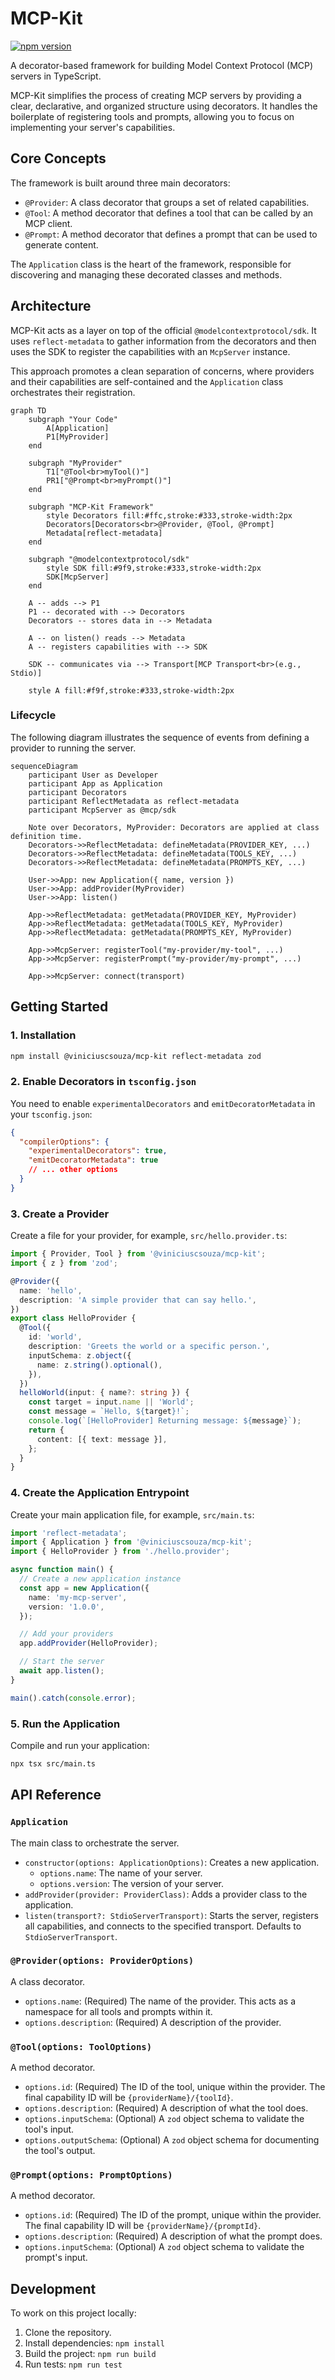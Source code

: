 # MCP-Kit

[![npm version](https://badge.fury.io/js/%40viniciuscsouza%2Fmcp-kit.svg)](https://badge.fury.io/js/%40viniciuscsouza%2Fmcp-kit)

A decorator-based framework for building Model Context Protocol (MCP) servers in TypeScript.

MCP-Kit simplifies the process of creating MCP servers by providing a clear, declarative, and organized structure using decorators. It handles the boilerplate of registering tools and prompts, allowing you to focus on implementing your server's capabilities.

## Core Concepts

The framework is built around three main decorators:

-   `@Provider`: A class decorator that groups a set of related capabilities.
-   `@Tool`: A method decorator that defines a tool that can be called by an MCP client.
-   `@Prompt`: A method decorator that defines a prompt that can be used to generate content.

The `Application` class is the heart of the framework, responsible for discovering and managing these decorated classes and methods.

## Architecture

MCP-Kit acts as a layer on top of the official `@modelcontextprotocol/sdk`. It uses `reflect-metadata` to gather information from the decorators and then uses the SDK to register the capabilities with an `McpServer` instance.

This approach promotes a clean separation of concerns, where providers and their capabilities are self-contained and the `Application` class orchestrates their registration.

```mermaid
graph TD
    subgraph "Your Code"
        A[Application]
        P1[MyProvider]
    end

    subgraph "MyProvider"
        T1["@Tool<br>myTool()"]
        PR1["@Prompt<br>myPrompt()"]
    end

    subgraph "MCP-Kit Framework"
        style Decorators fill:#ffc,stroke:#333,stroke-width:2px
        Decorators[Decorators<br>@Provider, @Tool, @Prompt]
        Metadata[reflect-metadata]
    end

    subgraph "@modelcontextprotocol/sdk"
        style SDK fill:#9f9,stroke:#333,stroke-width:2px
        SDK[McpServer]
    end

    A -- adds --> P1
    P1 -- decorated with --> Decorators
    Decorators -- stores data in --> Metadata

    A -- on listen() reads --> Metadata
    A -- registers capabilities with --> SDK

    SDK -- communicates via --> Transport[MCP Transport<br>(e.g., Stdio)]

    style A fill:#f9f,stroke:#333,stroke-width:2px
```

### Lifecycle

The following diagram illustrates the sequence of events from defining a provider to running the server.

```mermaid
sequenceDiagram
    participant User as Developer
    participant App as Application
    participant Decorators
    participant ReflectMetadata as reflect-metadata
    participant McpServer as @mcp/sdk

    Note over Decorators, MyProvider: Decorators are applied at class definition time.
    Decorators->>ReflectMetadata: defineMetadata(PROVIDER_KEY, ...)
    Decorators->>ReflectMetadata: defineMetadata(TOOLS_KEY, ...)
    Decorators->>ReflectMetadata: defineMetadata(PROMPTS_KEY, ...)

    User->>App: new Application({ name, version })
    User->>App: addProvider(MyProvider)
    User->>App: listen()

    App->>ReflectMetadata: getMetadata(PROVIDER_KEY, MyProvider)
    App->>ReflectMetadata: getMetadata(TOOLS_KEY, MyProvider)
    App->>ReflectMetadata: getMetadata(PROMPTS_KEY, MyProvider)

    App->>McpServer: registerTool("my-provider/my-tool", ...)
    App->>McpServer: registerPrompt("my-provider/my-prompt", ...)

    App->>McpServer: connect(transport)
```

## Getting Started

### 1. Installation

```bash
npm install @viniciuscsouza/mcp-kit reflect-metadata zod
```

### 2. Enable Decorators in `tsconfig.json`

You need to enable `experimentalDecorators` and `emitDecoratorMetadata` in your `tsconfig.json`:

```json
{
  "compilerOptions": {
    "experimentalDecorators": true,
    "emitDecoratorMetadata": true
    // ... other options
  }
}
```

### 3. Create a Provider

Create a file for your provider, for example, `src/hello.provider.ts`:

```typescript
import { Provider, Tool } from '@viniciuscsouza/mcp-kit';
import { z } from 'zod';

@Provider({
  name: 'hello',
  description: 'A simple provider that can say hello.',
})
export class HelloProvider {
  @Tool({
    id: 'world',
    description: 'Greets the world or a specific person.',
    inputSchema: z.object({
      name: z.string().optional(),
    }),
  })
  helloWorld(input: { name?: string }) {
    const target = input.name || 'World';
    const message = `Hello, ${target}!`;
    console.log(`[HelloProvider] Returning message: ${message}`);
    return {
      content: [{ text: message }],
    };
  }
}
```

### 4. Create the Application Entrypoint

Create your main application file, for example, `src/main.ts`:

```typescript
import 'reflect-metadata';
import { Application } from '@viniciuscsouza/mcp-kit';
import { HelloProvider } from './hello.provider';

async function main() {
  // Create a new application instance
  const app = new Application({
    name: 'my-mcp-server',
    version: '1.0.0',
  });

  // Add your providers
  app.addProvider(HelloProvider);

  // Start the server
  await app.listen();
}

main().catch(console.error);
```

### 5. Run the Application

Compile and run your application:

```bash
npx tsx src/main.ts
```

## API Reference

### `Application`

The main class to orchestrate the server.

-   `constructor(options: ApplicationOptions)`: Creates a new application.
    -   `options.name`: The name of your server.
    -   `options.version`: The version of your server.
-   `addProvider(provider: ProviderClass)`: Adds a provider class to the application.
-   `listen(transport?: StdioServerTransport)`: Starts the server, registers all capabilities, and connects to the specified transport. Defaults to `StdioServerTransport`.

### `@Provider(options: ProviderOptions)`

A class decorator.

-   `options.name`: (Required) The name of the provider. This acts as a namespace for all tools and prompts within it.
-   `options.description`: (Required) A description of the provider.

### `@Tool(options: ToolOptions)`

A method decorator.

-   `options.id`: (Required) The ID of the tool, unique within the provider. The final capability ID will be `{providerName}/{toolId}`.
-   `options.description`: (Required) A description of what the tool does.
-   `options.inputSchema`: (Optional) A `zod` object schema to validate the tool's input.
-   `options.outputSchema`: (Optional) A `zod` object schema for documenting the tool's output.

### `@Prompt(options: PromptOptions)`

A method decorator.

-   `options.id`: (Required) The ID of the prompt, unique within the provider. The final capability ID will be `{providerName}/{promptId}`.
-   `options.description`: (Required) A description of what the prompt does.
-   `options.inputSchema`: (Optional) A `zod` object schema to validate the prompt's input.

## Development

To work on this project locally:

1.  Clone the repository.
2.  Install dependencies: `npm install`
3.  Build the project: `npm run build`
4.  Run tests: `npm run test`
